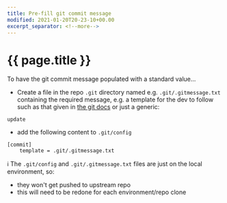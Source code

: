 ```yaml
---
title: Pre-fill git commit message
modified: 2021-01-20T20-23-10+00.00
excerpt_separator: <!--more-->
---
```


# {{ page.title }}


To have the git commit message populated with a standard value...
<!--more-->
* Create a file in the repo `.git` directory named e.g. `.git/.gitmessage.txt` containing the required message, e.g. a template for the dev to follow such as that given in [the git docs](https://www.git-scm.com/book/en/v2/Customizing-Git-Git-Configuration#_commit_template) or just a generic:
```
update
```

* add the following content to `.git/config`
```apacheconf
[commit]
	template = .git/.gitmessage.txt
```

:information_source: The `.git/config` and `.git/.gitmessage.txt` files are just on the local environment, so:
* they won't get pushed to upstream repo
* this will need to be redone for each environment/repo clone

